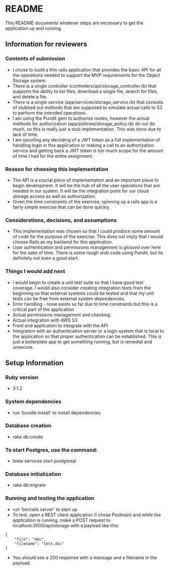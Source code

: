 # README

This README documents whatever steps are necessary to get the
application up and running.

## Information for reviewers

### Contents of submission
  - I chose to build a thin rails application that provides the basic API for all the operations needed to support the MVP requirements for the Object Storage system.
  - There is a single controller (controllers/api/storage_controller.rb) that supports the ability to list files, download a single file, search for files, and delete a file.
  - There is a single service (app/services/storage_service.rb) that consists of stubbed out methods that are supposed to simulate actual calls to S3 to perform the intended operations. 
  - I am using the Pundit gem to authorize routes, however the actual methods for authorization (app/policies/storage_policy.rb) do not do much, so this is really just a stub implementation. This was done due to lack of time.
  - I am spoofing any decoding of a JWT token as a full implementation of handling login in this application or making a call to an authorization service and getting back a JWT token is too much scope for the amount of time I had for the entire assignment.

### Reason for choosing this implementation
  - The API is a crucial piece of implementation and an important place to begin development. It will be the hub of all the user operations that are needed in our system. It will be the integration point for our cloud storage access as well as authorization.
  - Given the time constraints of the exercise, spinning up a rails app is a fairly simple exercise that can be done quickly.

### Considerations, decisions, and assumptions
  - This implementation was chosen so that I could produce some amount of code for the purpose of the exercise. This does not imply that I would choose Rails as my backend for this application.
  - User authentication and permissions management is glossed over here for the sake of time. There is some rough stub code using Pundit, but its definitely not even a good start.

### Things I would add next
  - I would begin to create a unit test suite so that I have good test coverage. I would also consider creating integration tests from the beginning so that external systems could be tested and that my unit tests can be free from external system dependencies.
  - Error handling - none exists so far due to time constraints but this is a critical part of the application
  - Actual permissions management and checking
  - Actual integration with AWS S3
  - Front end application to integrate with the API
  - Integration with an authentication server or a login system that is local to the application so that proper authentication can be established. This is just a boilerplate app to get something running, but is remedial and unsecure.

## Setup Information

### Ruby version
  - 3.1.2

### System dependencies
  - run 'bundle install' to install dependencies

### Database creation
  - rake db:create

### To start Postgres, use the command:
  - brew services start postgresql

### Database initialization
  - rake db:migrate

### Running and testing the application
  - run 'bin/rails server' to start up
  - To test, open a REST client application (I chose Postman) and while the application is running, make a POST request to localhost:3000/api/storage with a payload like this:
  ```
  {
      "file": "abc",
      "filename": "test.doc"
  }
```
  - You should see a 200 response with a message and a filename in the payload.